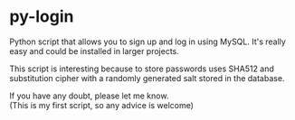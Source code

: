 # py-login
Python script that allows you to sign up and log in using MySQL. It's really easy and could be installed in larger projects.

This script is interesting because to store passwords uses SHA512 and substitution cipher with a randomly generated salt stored in the database.

If you have any doubt, please let me know.    
(This is my first script, so any advice is welcome) 
